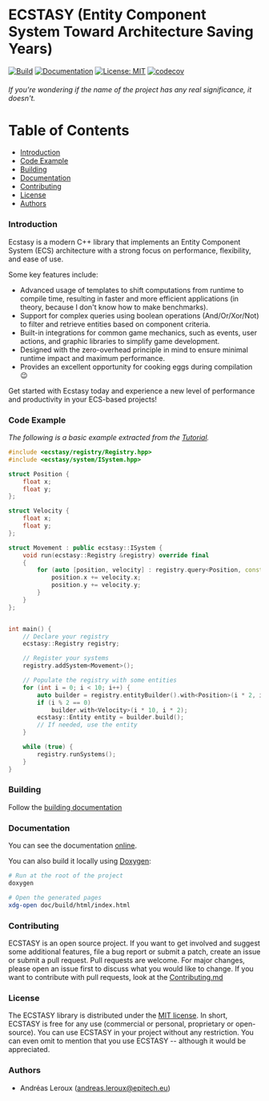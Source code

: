 # ECSTASY (Entity Component System Toward Architecture Saving Years)

<!--
@cond TURN_OFF_DOXYGEN
-->

[![Build](https://github.com/AndreasLrx/ecstasy/actions/workflows/build-tests.yml/badge.svg)](https://github.com/AndreasLrx/ecstasy/actions/workflows/build-tests.yml)
[![Documentation](https://img.shields.io/badge/Documentation-Doxygen-blue)](https://andreaslrx.github.io/ecstasy/)
[![License: MIT](https://img.shields.io/badge/License-MIT-green.svg)](https://opensource.org/licenses/MIT)
[![codecov](https://codecov.io/gh/AndreasLrx/ecstasy/branch/main/graph/badge.svg?token=9TIAMB7WTF)](https://codecov.io/gh/AndreasLrx/ecstasy)

<!--
@endcond TURN_OFF_DOXYGEN
-->

###### If you're wondering if the name of the project has any real significance, it doesn't.

<!--
@cond TURN_OFF_DOXYGEN
-->

# Table of Contents

- [Introduction](#introduction)
- [Code Example](#code-example)
- [Building](#building)
- [Documentation](#documentation)
- [Contributing](#contributing)
- [License](#license)
- [Authors](#authors)

<!--
@endcond TURN_OFF_DOXYGEN
-->

### Introduction

Ecstasy is a modern C++ library that implements an Entity Component System (ECS) architecture with a strong focus on performance, flexibility, and ease of use.

Some key features include:

- Advanced usage of templates to shift computations from runtime to compile time, resulting in faster and more efficient applications (in theory, because I don't know how to make benchmarks).
- Support for complex queries using boolean operations (And/Or/Xor/Not) to filter and retrieve entities based on component criteria.
- Built-in integrations for common game mechanics, such as events, user actions, and graphic libraries to simplify game development.
- Designed with the zero-overhead principle in mind to ensure minimal runtime impact and maximum performance.
- Provides an excellent opportunity for cooking eggs during compilation 😉

Get started with Ecstasy today and experience a new level of performance and productivity in your ECS-based projects!

### Code Example

_The following is a basic example extracted from the [Tutorial](https://andreaslrx.github.io/ecstasy/md_doc__tutorial.html)._

```cpp
#include <ecstasy/registry/Registry.hpp>
#include <ecstasy/system/ISystem.hpp>

struct Position {
    float x;
    float y;
};

struct Velocity {
    float x;
    float y;
};

struct Movement : public ecstasy::ISystem {
    void run(ecstasy::Registry &registry) override final
    {
        for (auto [position, velocity] : registry.query<Position, const Velocity>()) {
            position.x += velocity.x;
            position.y += velocity.y;
        }
    }
};


int main() {
    // Declare your registry
    ecstasy::Registry registry;

    // Register your systems
    registry.addSystem<Movement>();

    // Populate the registry with some entities
    for (int i = 0; i < 10; i++) {
        auto builder = registry.entityBuilder().with<Position>(i * 2, i * 10);
        if (i % 2 == 0)
            builder.with<Velocity>(i * 10, i * 2);
        ecstasy::Entity entity = builder.build();
        // If needed, use the entity
    }

    while (true) {
        registry.runSystems();
    }
}
```

### Building

Follow the [building documentation](https://andreaslrx.github.io/ecstasy/md_doc__building.html)

### Documentation

You can see the documentation [online](https://andreaslrx.github.io/ecstasy/).

You can also build it locally using [Doxygen](https://www.doxygen.nl/):

```sh
# Run at the root of the project
doxygen

# Open the generated pages
xdg-open doc/build/html/index.html
```

### Contributing

ECSTASY is an open source project. If you want to get involved and suggest some additional features, file a bug report or submit a patch, create an issue or submit a pull request.
Pull requests are welcome. For major changes, please open an issue first to discuss what you would like to change.
If you want to contribute with pull requests, look at the [Contributing.md](/CONTRIBUTING.md)

### License

The ECSTASY library is distributed under the [MIT license](https://opensource.org/licenses/MIT).
In short, ECSTASY is free for any use (commercial or personal, proprietary or open-source). You can use ECSTASY in your project without any restriction. You can even omit to mention that you use ECSTASY -- although it would be appreciated.

### Authors

- Andréas Leroux (andreas.leroux@epitech.eu)
